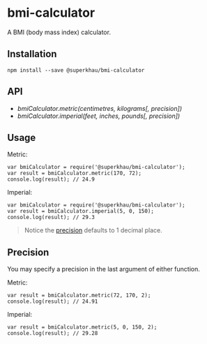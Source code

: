 # bmi-calculator

A BMI (body mass index) calculator.

## Installation

```
npm install --save @superkhau/bmi-calculator
```

## API

- *bmiCalculator.metric(centimetres, kilograms[, precision])*
- *bmiCalculator.imperial(feet, inches, pounds[, precision])*

## Usage

Metric:

```
var bmiCalculator = require('@superkhau/bmi-calculator');
var result = bmiCalculator.metric(170, 72);
console.log(result); // 24.9
```

Imperial:

```
var bmiCalculator = require('@superkhau/bmi-calculator');
var result = bmiCalculator.imperial(5, 0, 150);
console.log(result); // 29.3
```

> Notice the [precision](#precision) defaults to 1 decimal place.

## Precision

You may specify a precision in the last argument of either function.

Metric:

```
var result = bmiCalculator.metric(72, 170, 2);
console.log(result); // 24.91
```

Imperial:

```
var result = bmiCalculator.metric(5, 0, 150, 2);
console.log(result); // 29.28
```
